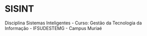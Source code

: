 # SISINT
Disciplina Sistemas Inteligentes - Curso: Gestão da Tecnologia da Informação - IFSUDESTEMG - Campus Muriaé
